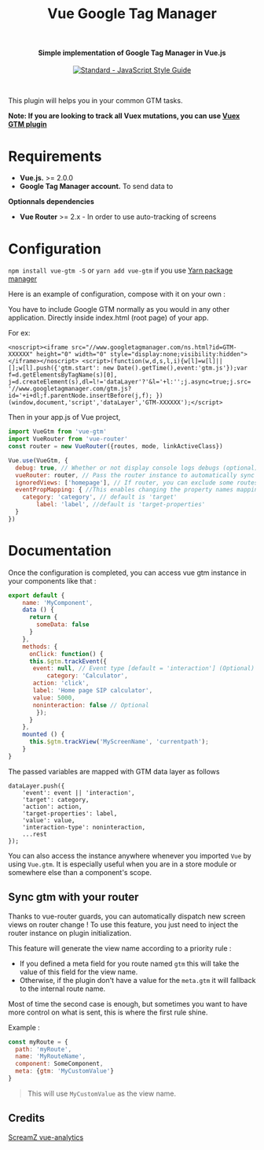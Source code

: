 <h1 align="center">
  Vue Google Tag Manager
  <br>
  <br>
</h1>

<h4 align="center">Simple implementation of Google Tag Manager in Vue.js</h4>

<p align="center">
  <a href="https://github.com/feross/standard"><img src="https://cdn.rawgit.com/feross/standard/master/badge.svg" alt="Standard - JavaScript Style Guide"></a>
</p>
<br>

This plugin will helps you in your common GTM tasks.

**Note: If you are looking to track all Vuex mutations, you can use [Vuex GTM plugin](https://gist.github.com/matt-e-king/ebdb39088c50b96bbbbe77c5bc8abb2b)**

# Requirements

- **Vue.js.** >= 2.0.0
- **Google Tag Manager account.** To send data to

**Optionnals dependencies**

- **Vue Router** >= 2.x - In order to use auto-tracking of screens


# Configuration

`npm install vue-gtm -S` or `yarn add vue-gtm` if you use [Yarn package manager](https://yarnpkg.com/)

Here is an example of configuration, compose with it on your own :

You have to include Google GTM normally as you would in any other application. Directly inside index.html (root page) of your app.

For ex:

`<noscript><iframe src="//www.googletagmanager.com/ns.html?id=GTM-XXXXXX"
	height="0" width="0" style="display:none;visibility:hidden"></iframe></noscript>
	<script>(function(w,d,s,l,i){w[l]=w[l]||[];w[l].push({'gtm.start':
	new Date().getTime(),event:'gtm.js'});var f=d.getElementsByTagName(s)[0],
	j=d.createElement(s),dl=l!='dataLayer'?'&l='+l:'';j.async=true;j.src=
	'//www.googletagmanager.com/gtm.js?id='+i+dl;f.parentNode.insertBefore(j,f);
	})(window,document,'script','dataLayer','GTM-XXXXXX');</script>`

Then in your app.js of Vue project,

```javascript
import VueGtm from 'vue-gtm'
import VueRouter from 'vue-router'
const router = new VueRouter({routes, mode, linkActiveClass})

Vue.use(VueGtm, {
  debug: true, // Whether or not display console logs debugs (optional)
  vueRouter: router, // Pass the router instance to automatically sync with router (optional)
  ignoredViews: ['homepage'], // If router, you can exclude some routes name (case insensitive) (optional)
  eventPropMapping: { //This enables changing the property names mapping (optional)
    category: 'category', // default is 'target'
		label: 'label', //default is 'target-properties'
  }
})
```

# Documentation

Once the configuration is completed, you can access vue gtm instance in your components like that :

```javascript
export default {
    name: 'MyComponent',
    data () {
      return {
        someData: false
      }
    },
    methods: {
      onClick: function() {
      this.$gtm.trackEvent({
	   event: null, // Event type [default = 'interaction'] (Optional)
      	   category: 'Calculator',
	   action: 'click',
	   label: 'Home page SIP calculator',
	   value: 5000,
	   noninteraction: false // Optional
      	});
      }
    },
    mounted () {
      this.$gtm.trackView('MyScreenName', 'currentpath');
    }
}
```

The passed variables are mapped with GTM data layer as follows

```
dataLayer.push({
	'event': event || 'interaction',
	'target': category,
	'action': action,
	'target-properties': label,
	'value': value,
	'interaction-type': noninteraction,
	...rest
});
```

You can also access the instance anywhere whenever you imported `Vue` by using `Vue.gtm`. It is especially useful when you are in a store module or
somewhere else than a component's scope.

## Sync gtm with your router

Thanks to vue-router guards, you can automatically dispatch new screen views on router change !
To use this feature, you just need to inject the router instance on plugin initialization.

This feature will generate the view name according to a priority rule :
- If you defined a meta field for you route named `gtm` this will take the value of this field for the view name.
- Otherwise, if the plugin don't have a value for the `meta.gtm` it will fallback to the internal route name.

Most of time the second case is enough, but sometimes you want to have more control on what is sent, this is where the first rule shine.

Example :
```javascript
const myRoute = {
  path: 'myRoute',
  name: 'MyRouteName',
  component: SomeComponent,
  meta: {gtm: 'MyCustomValue'}
}
```

> This will use `MyCustomValue` as the view name.

## Credits
[ScreamZ vue-analytics](https://github.com/ScreamZ/vue-analytics)
